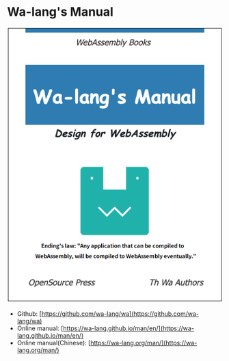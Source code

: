 # Wa-lang's Manual

![](cover.png)

- Github: [https://github.com/wa-lang/wa](https://github.com/wa-lang/wa)
- Online manual: [https://wa-lang.github.io/man/en/](https://wa-lang.github.io/man/en/)
- Online manual(Chinese): [https://wa-lang.org/man/](https://wa-lang.org/man/)
